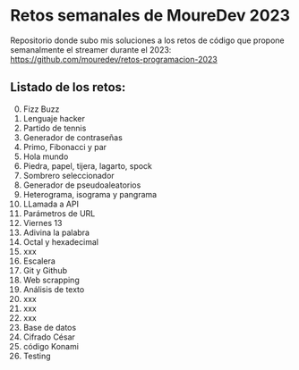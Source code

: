 # Retos semanales de MoureDev 2023

Repositorio donde subo mis soluciones a los retos de código que propone semanalmente el streamer durante el 2023:
https://github.com/mouredev/retos-programacion-2023

## Listado de los retos:
0. Fizz Buzz
1. Lenguaje hacker
2. Partido de tennis
3. Generador de contraseñas
4. Primo, Fibonacci y par
5. Hola mundo
6. Piedra, papel, tijera, lagarto, spock
7. Sombrero seleccionador
8. Generador de pseudoaleatorios
9. Heterograma, isograma y pangrama
10. LLamada a API
11. Parámetros de URL
12. Viernes 13
13. Adivina la palabra
14. Octal y hexadecimal
15. xxx
16. Escalera
17. Git y Github
18. Web scrapping
19. Análisis de texto
20. xxx
21. xxx
22. xxx
23. Base de datos
24. Cifrado César
25. código Konami
26. Testing
